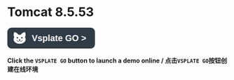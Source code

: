 # Tomcat 8.5.53

<a href="https://www.vsplate.com/?docker-compose=https://github.com/vsplate/dcenvs/tomcat/8.5.53"><img alt="VSPLATE GO" src="https://raw.githubusercontent.com/vsplate/images/master/vsgo_btn.png" width="200px"></a>

**Click the `VSPLATE GO` button to launch a demo online / 点击`VSPLATE GO`按钮创建在线环境**